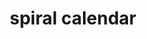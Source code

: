 ---
layout: smileys&emotion
title: spiral calendar
emoji: spiral_calendar
permalink: 🗓.html
image: assets/img/3moji/spiral_calendar.png
---